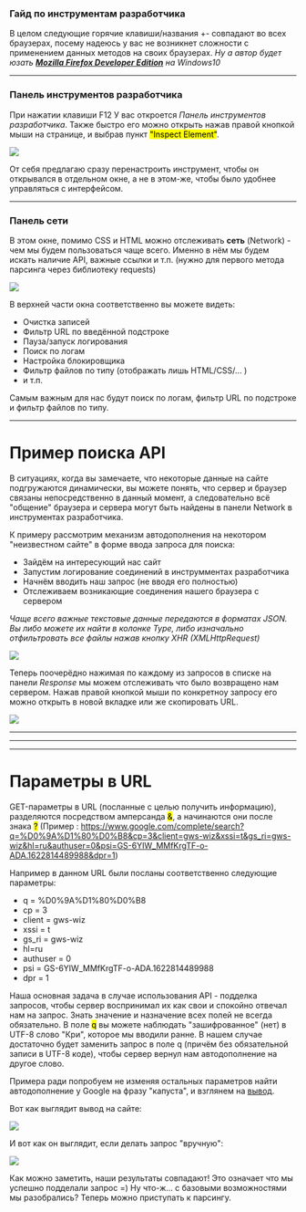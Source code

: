 ### Гайд по инструментам разработчика

В целом следующие горячие клавиши/названия +- совпадают во всех браузерах, посему надеюсь у вас не возникнет сложности с применением данных методов на своих браузерах.
*Ну а автор будет юзать [**Mozilla Firefox Developer Edition**](https://www.mozilla.org/ru/firefox/developer/) на Windows10*

---

### Панель инструментов разработчика

При нажатии клавиши F12 У вас откроется *Панель инструментов разработчика*. Также быстро его можно открыть нажав правой кнопкой мыши на странице, и выбрав пункт <mark>"Inspect Element"</mark>.

![](../img/dev_tools_window.png)

От себя предлагаю сразу перенастроить инструмент, чтобы он открывался в отдельном окне, а не в этом-же, чтобы было удобнее управляться с интерфейсом.

---

### Панель сети

В этом окне, помимо CSS и HTML можно отслеживать **сеть** (Network) - чем мы будем пользоваться чаще всего. Именно в нём мы будем искать наличие API, важные ссылки и т.п. (нужно для первого метода парсинга через библиотеку requests)

![](../img/network_window.png)

В верхней части окна соответственно вы можете видеть:

- Очистка записей
- Фильтр URL по введённой подстроке
- Пауза/запуск логирования
- Поиск по логам
- Настройка блокировщика
- Фильтр файлов по типу (отображать лишь HTML/CSS/... )
- и т.п.

Самым важным для нас будут поиск по логам, фильтр URL по подстроке и фильтр файлов по типу.

---

# Пример поиска API

В ситуациях, когда вы замечаете, что некоторые данные на сайте подгружаются динамически, вы можете понять, что сервер и браузер связаны непосредственно в данный момент, а следовательно всё "общение" браузера и сервера могут быть найдены в панели Network в инструментах разработчика.

К примеру рассмотрим механизм автодополнения на некотором "неизвестном сайте" в форме ввода запроса для поиска:

- Зайдём на интересующий нас сайт
- Запустим логирование соединений в инструмментах разработчика
- Начнём вводить наш запрос (не вводя его полностью)
- Отслеживаем возникающие соединения нашего браузера с сервером

*Чаще всего важные текстовые данные передаются в форматах JSON. Вы либо можете их найти в колонке Type, либо изначально отфильтровать все файлы нажав кнопку XHR (XMLHttpRequest)*

![](../img/search_json.png)

Теперь поочерёдно нажимая по каждому из запросов в списке на панели *Response* мы можем отслеживать что было возвращено нам сервером. Нажав правой кнопкой мыши по конкретноу запросу его можно открыть в новой вкладке или же скопировать URL.

![](../img/response_window.png)

---
---
---

# Параметры в URL

GET-параметры в URL (посланные с целью получить информацию), разделяются посредством амперсанда <mark>&</mark>, а начинаются они после знака <mark>?</mark>
(Пример : https://www.google.com/complete/search?q=%D0%9A%D1%80%D0%B8&cp=3&client=gws-wiz&xssi=t&gs_ri=gws-wiz&hl=ru&authuser=0&psi=GS-6YIW_MMfKrgTF-o-ADA.1622814489988&dpr=1)

Например в данном URL были посланы соответственно следующие параметры:
- q = %D0%9A%D1%80%D0%B8
- cp = 3
- client = gws-wiz
- xssi = t
- gs_ri = gws-wiz
- hl=ru
- authuser = 0
- psi = GS-6YIW_MMfKrgTF-o-ADA.1622814489988
- dpr = 1

Наша основная задача в случае использования API - подделка запросов, чтобы сервер воспринимал их как свои и спокойно отвечал нам на запрос. Знать значение и назначение всех полей не всегда обязательно. В поле <mark>q</mark> вы можете наблюдать "зашифрованное" (нет) в UTF-8 слово "Кри", которое мы вводили ранне. В нашем случае достаточно будет заменить запрос в поле q (причём без обязательной записи в UTF-8 коде), чтобы сервер вернул нам автодополнение на другое слово.

Примера ради попробуем не изменяя остальных параметров найти автодополнение у Google на фразу "капуста", и взглянем на [вывод](https://www.google.com/complete/search?q=капуста&cp=3&client=gws-wiz&xssi=t&gs_ri=gws-wiz&hl=ru&authuser=0&psi=GS-6YIW_MMfKrgTF-o-ADA.1622814489988&dpr=1).

Вот как выглядит вывод на сайте:

![](../img/query_by_browser.png)

И вот как он выглядит, если делать запрос "вручную":

![](../img/query_by_url.png)

Как можно заметить, наши результаты совпадают! Это означает что мы успешно подделали запрос =)
Ну что-ж... с базовыми возможностями мы разобрались? Теперь можно приступать к парсингу.
